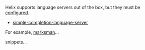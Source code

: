 Helix supports language servers out of the box, but they must be [configured](https://github.com/helix-editor/helix/wiki/Language-Server-Configurations).

- [simple-completion-language-server](https://github.com/estin/simple-completion-language-server)

For example, [marksman](https://github.com/artempyanykh/marksman)...

snippets...
